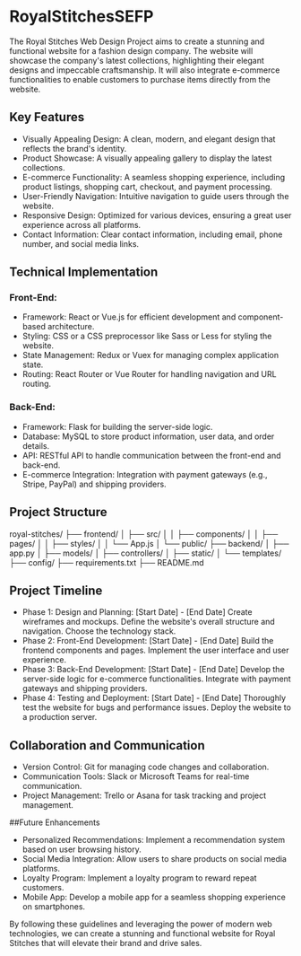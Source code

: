 # RoyalStitchesSEFP
The Royal Stitches Web Design Project aims to create a stunning and functional website for a fashion design company. The website will showcase the company's latest collections, highlighting their elegant designs and impeccable craftsmanship. It will also integrate e-commerce functionalities to enable customers to purchase items directly from the website.

## Key Features
- Visually Appealing Design: A clean, modern, and elegant design that reflects the brand's identity.
- Product Showcase: A visually appealing gallery to display the latest collections.
- E-commerce Functionality: A seamless shopping experience, including product listings, shopping cart, checkout, and payment processing.
- User-Friendly Navigation: Intuitive navigation to guide users through the website.
- Responsive Design: Optimized for various devices, ensuring a great user experience across all platforms.
- Contact Information: Clear contact information, including email, phone number, and social media links.
  
## Technical Implementation
### Front-End:
- Framework: React or Vue.js for efficient development and component-based architecture.
- Styling: CSS or a CSS preprocessor like Sass or Less for styling the website.
- State Management: Redux or Vuex for managing complex application state.
- Routing: React Router or Vue Router for handling navigation and URL routing.

### Back-End:
- Framework: Flask for building the server-side logic.
- Database: MySQL to store product information, user data, and order details.
- API: RESTful API to handle communication between the front-end and back-end.
- E-commerce Integration: Integration with payment gateways (e.g., Stripe, PayPal) and shipping providers.

## Project Structure
royal-stitches/
├── frontend/
│   ├── src/
│   │   ├── components/
│   │   ├── pages/
│   │   ├── styles/
│   │   └── App.js
│   └── public/
├── backend/
│   ├── app.py
│   ├── models/
│   ├── controllers/
│   ├── static/
│   └── templates/
├── config/
├── requirements.txt
├── README.md

## Project Timeline
- Phase 1: Design and Planning: [Start Date] - [End Date]
Create wireframes and mockups.
Define the website's overall structure and navigation.
Choose the technology stack.
- Phase 2: Front-End Development: [Start Date] - [End Date]
Build the frontend components and pages.
Implement the user interface and user experience.
- Phase 3: Back-End Development: [Start Date] - [End Date]
Develop the server-side logic for e-commerce functionalities.
Integrate with payment gateways and shipping providers.
- Phase 4: Testing and Deployment: [Start Date] - [End Date]
Thoroughly test the website for bugs and performance issues.
Deploy the website to a production server.

## Collaboration and Communication
- Version Control: Git for managing code changes and collaboration.
- Communication Tools: Slack or Microsoft Teams for real-time communication.
- Project Management: Trello or Asana for task tracking and project management.

##Future Enhancements
- Personalized Recommendations: Implement a recommendation system based on user browsing history.
- Social Media Integration: Allow users to share products on social media platforms.
- Loyalty Program: Implement a loyalty program to reward repeat customers.
- Mobile App: Develop a mobile app for a seamless shopping experience on smartphones.
  
By following these guidelines and leveraging the power of modern web technologies, we can create a stunning and functional website for Royal Stitches that will elevate their brand and drive sales.
